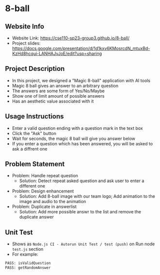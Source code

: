 # 8-ball

## Website Info

- Website Link: https://cse110-sp23-group3.github.io/8-ball/
- Project slides: https://docs.google.com/presentation/d/1d1kxv6KMosrcdN_mtuxBd-KzHd8hcqui-LANHAJvJoE/edit?usp=sharing 

## Project Description

- In this project, we designed a "Magic 8-ball" application with AI tools
- Magic 8 ball gives an answer to an arbitrary question
- The answers are some form of Yes/No/Maybe
- Show one of limit amount of possible answers
- Has an aesthetic value associated with it

## Usage Instructions

- Enter a valid question ending with a question mark in the text box
- Click the "Ask" button
- Wait for seconds, the magic 8 ball will give you answer below
- If you enter a question which has been answered, you will be asked to ask a diffrent one

## Problem Statement

- Problem: Handle repeat question
  - Solution: Detect repeat asked question and ask user to enter a different one
- Problem: Design enhancement
  - Solution: Add 8-ball image with our team logo; Add animation to the image and audio to the animation
- Problem: Duplicate in answerlist 
  - Solution: Add more possible answr to the list and remove the duplicate answer

## Unit Test

- Shows as `Node.js CI - Autorun Unit Test / test (push)` on Run node `test.js` section
- For example:
```bash
PASS: isValidQuestion
PASS: getRandomAnswer
```
